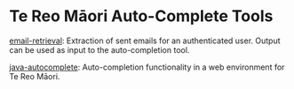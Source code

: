 # Te Reo Māori Auto-Complete Tools

[email-retrieval](/email-retrieval/): Extraction of sent emails for an authenticated user. Output can be used as input to the auto-completion tool.

[java-autocomplete](/java-autocomplete/): Auto-completion functionality in a web environment for Te Reo Māori.

